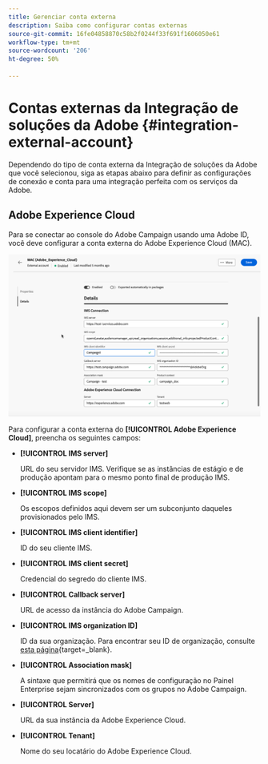 ```yaml
---
title: Gerenciar conta externa
description: Saiba como configurar contas externas
source-git-commit: 16fe04858870c58b2f0244f33f691f1606050e61
workflow-type: tm+mt
source-wordcount: '206'
ht-degree: 50%

---
```


# Contas externas da Integração de soluções da Adobe {#integration-external-account}

Dependendo do tipo de conta externa da Integração de soluções da Adobe que você selecionou, siga as etapas abaixo para definir as configurações de conexão e conta para uma integração perfeita com os serviços da Adobe.

## Adobe Experience Cloud

Para se conectar ao console do Adobe Campaign usando uma Adobe ID, você deve configurar a conta externa do Adobe Experience Cloud (MAC).

![Captura de tela mostrando os campos de configuração da conta externa do Adobe Experience Cloud MAC.](assets/external-MAC.png)

Para configurar a conta externa do **[!UICONTROL Adobe Experience Cloud]**, preencha os seguintes campos:

* **[!UICONTROL IMS server]**

  URL do seu servidor IMS. Verifique se as instâncias de estágio e de produção apontam para o mesmo ponto final de produção IMS.

* **[!UICONTROL IMS scope]**

  Os escopos definidos aqui devem ser um subconjunto daqueles provisionados pelo IMS.

* **[!UICONTROL IMS client identifier]**

  ID do seu cliente IMS.

* **[!UICONTROL IMS client secret]**

  Credencial do segredo do cliente IMS.

* **[!UICONTROL Callback server]**

  URL de acesso da instância do Adobe Campaign.

* **[!UICONTROL IMS organization ID]**

  ID da sua organização. Para encontrar seu ID de organização, consulte [esta página](https://experienceleague.adobe.com/docs/core-services/interface/administration/organizations.html?lang=pt-BR){target=_blank}.

* **[!UICONTROL Association mask]**

  A sintaxe que permitirá que os nomes de configuração no Painel Enterprise sejam sincronizados com os grupos no Adobe Campaign.

* **[!UICONTROL Server]**

  URL da sua instância da Adobe Experience Cloud.

* **[!UICONTROL Tenant]**

  Nome do seu locatário do Adobe Experience Cloud.
